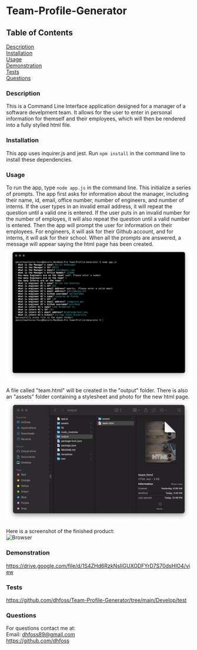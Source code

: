 # Team-Profile-Generator

## Table of Contents
[Description](https://github.com/dhfoss/Team-Profile-Generator/#description)  
[Installation](https://github.com/dhfoss/Team-Profile-Generator/#installation)  
[Usage](https://github.com/dhfoss/Team-Profile-Generator/#usage)  
[Demonstration](https://github.com/dhfoss/Team-Profile-Generator/#demonstration)  
[Tests](https://github.com/dhfoss/Team-Profile-Generator/#tests)  
[Questions](https://github.com/dhfoss/Team-Profile-Generator/#questions)

### Description
This is a Command Line Interface application designed for a manager of a software develpment team. It allows for the user to enter in personal information for themself and their employees, which will then be rendered into a fully stylled html file. 

### Installation
This app uses inquirer.js and jest. Run `npm install` in the command line to install these dependencies.

### Usage
To run the app, type `node app.js` in the command line. This initialize a series of prompts. The app first asks for information about the manager, including their name, id, email, office number, number of engineers, and number of interns. If the user types in an invalid email address, it will repeat the question until a valid one is entered. If the user puts in an invalid number for the number of employes, it will also repeat the question until a valid number is entered. Then the app will prompt the user for information on their employees.  For engineers, it will ask for their Github account, and for interns, it will ask for their school. When all the prompts are answered, a message will appear saying the html page has been created.  
![Terminal](/Develop/assets/screen-shots/1-CLI.png?raw=true "CLI")

A file called "team.html" will be created in the "output" folder. There is also an "assets" folder containing a stylesheet and photo for the new html page.  
![Output](/Develop/assets/screen-shots/2-output.png?raw=true "Output")

Here is a screenshot of the finished product:  
![Browser](/Develop/assets/screen-shots/3-browser.png?raw=true "Browser View")  

### Demonstration
https://drive.google.com/file/d/1S4ZHd6RzkNsIIGUXODFYrD7S70dsHIO4/view

### Tests
https://github.com/dhfoss/Team-Profile-Generator/tree/main/Develop/test

### Questions
For questions contact me at:  
Email: dhfoss89@gmail.com  
https://github.com/dhfoss

